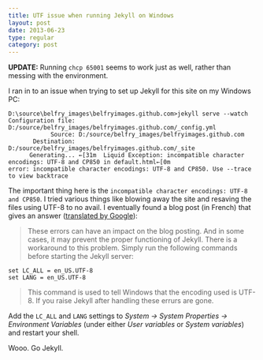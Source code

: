 ```yaml
---
title: UTF issue when running Jekyll on Windows
layout: post
date: 2013-06-23
type: regular
category: post
---
```


**UPDATE:** Running `chcp 65001` seems to work just as well, rather than messing with the environment.

I ran in to an issue when trying to set up Jekyll for this site on my Windows PC:

	D:\source\belfry_images\belfryimages.github.com>jekyll serve --watch
	Configuration file: D:/source/belfry_images/belfryimages.github.com/_config.yml
	            Source: D:/source/belfry_images/belfryimages.github.com
	       Destination: D:/source/belfry_images/belfryimages.github.com/_site
	      Generating... ←[31m  Liquid Exception: incompatible character encodings: UTF-8 and CP850 in default.html←[0m
	error: incompatible character encodings: UTF-8 and CP850. Use --trace to view backtrace

The important thing here is the `incompatible character encodings: UTF-8 and CP850`. I tried various things like blowing away the site and resaving the files using UTF-8 to no avail. I eventually found a blog post (in French) that gives an answer ([translated by Google](http://translate.google.com/#auto/en/Ces%20erreurs%20peuvent%20avoir%20un%20impact%20sur%20l'affichage%20du%20blog.%20Et%20m%C3%AAme%20dans%20certains%20cas%2C%20cela%20peut%20emp%C3%AAcher%20le%20bon%20fonctionnement%20de%20Jekyll.%20Il%20existe%20une%20parade%20%C3%A0%20ce%20probl%C3%A8me.%20Il%20suffit%20simplement%20de%20lancer%20les%20commandes%20suivantes%20avant%20de%20lancer%20le%20serveur%20Jekyll%20%3A%0A%0Aset%20LC_ALL%3Den_US.UTF-8%0Aset%20LANG%3Den_US.UTF-8%0ACette%20commande%20permet%20de%20dire%20%C3%A0%20Windows%20que%20l'encodage%20a%20utilis%C3%A9%20est%20l'UTF-8.%20Si%20vous%20relancez%20Jekyll%20apr%C3%A8s%20cette%20manipulation%2C%20ces%20errurs%20auront%20disparus.)):

> These errors can have an impact on the blog posting. And in some cases, it may prevent the proper functioning of Jekyll. There is a workaround to this problem. Simply run the following commands before starting the Jekyll server:

	set LC_ALL = en_US.UTF-8
	set LANG = en_US.UTF-8

> This command is used to tell Windows that the encoding used is UTF-8. If you raise Jekyll after handling these errurs are gone.

Add the `LC_ALL` and `LANG` settings to _System -> System Properties -> Environment Variables_ (under either _User variables_ or _System variables_) and restart your shell.

Wooo. Go Jekyll.
